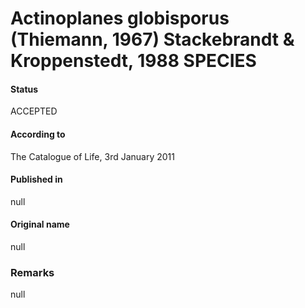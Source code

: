 # Actinoplanes globisporus (Thiemann, 1967) Stackebrandt & Kroppenstedt, 1988 SPECIES

#### Status
ACCEPTED

#### According to
The Catalogue of Life, 3rd January 2011

#### Published in
null

#### Original name
null

### Remarks
null
